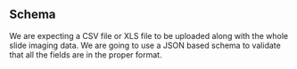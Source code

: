 ## Schema

We are expecting a CSV file or XLS file to be uploaded along with the whole slide imaging data.  We are going to use a JSON based schema to validate that all the fields 
are in the proper format.
